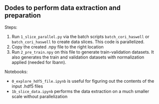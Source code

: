 ##  Dodes to perform data extraction and preparation

Steps:
1. Run `1_slice_parallel.py` via the batch scripts `batch_cori_haswell` or `batch_cori_haswell` to create data slices. This code is parallelized.
2. Copy the created .npy file to the right location
3. Run `2_pre_train.npy` on this file to generate train-validation datasets. It also generates the train and validation datasets with normalization applied (needed for lbann).

Notebooks:
- `0_explore_hdf5_file.ipynb` is useful for figuring out the contents of the input .hdf5 files
- `1b_slice_data.ipynb` performs the data extraction on a much smaller scale without parallelization